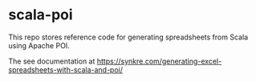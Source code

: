 # scala-poi

This repo stores reference code for generating spreadsheets 
from Scala using Apache POI.

The see documentation at https://synkre.com/generating-excel-spreadsheets-with-scala-and-poi/

